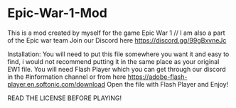 # Epic-War-1-Mod
This is a mod created by myself for the game Epic War 1 // I am also a part of the Epic war team Join our Discord here https://discord.gg/99gBxvneJc

Installation: You will need to put this file somewhere you want it and easy to find, i would not recommend putting it in the same place as your original EW1 file. You will need Flash Player which you can get through our discord in the #information channel or from here https://adobe-flash-player.en.softonic.com/download Open the file with Flash Player and Enjoy!

READ THE LICENSE BEFORE PLAYING!
